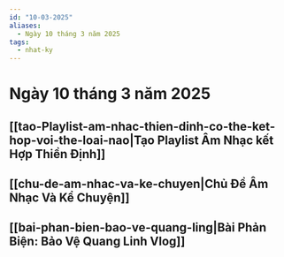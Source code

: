 ```yaml
---
id: "10-03-2025"
aliases:
  - Ngày 10 tháng 3 năm 2025
tags:
  - nhat-ky
---
```


# Ngày 10 tháng 3 năm 2025

## [[tao-Playlist-am-nhac-thien-dinh-co-the-ket-hop-voi-the-loai-nao|Tạo Playlist Âm Nhạc kết Hợp Thiền Định]] 

## [[chu-de-am-nhac-va-ke-chuyen|Chủ Đề Âm Nhạc Và Kể Chuyện]]

## [[bai-phan-bien-bao-ve-quang-ling|Bài Phản Biện: Bảo Vệ Quang Linh Vlog]]
